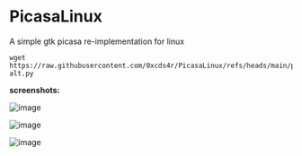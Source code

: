 # PicasaLinux
A simple gtk picasa re-implementation for linux


    wget https://raw.githubusercontent.com/0xcds4r/PicasaLinux/refs/heads/main/picasa-alt.py

**screenshots:**

![image](https://github.com/user-attachments/assets/19c9b3b7-588c-4027-9897-4548aaea3f43)

![image](https://github.com/user-attachments/assets/72a98b32-8bdf-4473-bbb5-6aeb9bc9fda0)

![image](https://github.com/user-attachments/assets/e24df931-de55-41e4-bf93-9ffb13d49039)
